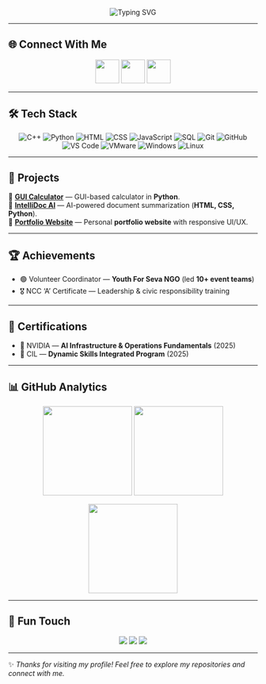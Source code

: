 <!-- Banner -->
<p align="center">
  <img src="https://readme-typing-svg.herokuapp.com?font=Fira+Code&weight=600&size=28&pause=1000&color=36BCF7&width=700&lines=Hi+I'm+Mogaveer+Samitha+👋;Aspiring+Software+Engineer+💻;AI+%26+Web+Developer+🌐;Open+Source+Contributor+🚀" alt="Typing SVG" />
</p>

---

## 🌐 Connect With Me  
<p align="center">
  <a href="mailto:mogaveersamitha@gmail.com"><img src="https://img.icons8.com/color/48/gmail-new.png" width="48"/></a>
  <a href="https://github.com/1DS22CB030samitha"><img src="https://img.icons8.com/material-outlined/48/github.png" width="48"/></a>
  <a href="https://stirring-gumption-906bac.netlify.app/"><img src="https://img.icons8.com/color/48/domain.png" width="48"/></a>
</p>

---

## 🛠️ Tech Stack  

<p align="center">
  <!-- Programming -->
  <img src="https://img.icons8.com/color/48/c-plus-plus-logo.png" alt="C++"/>
  <img src="https://img.icons8.com/color/48/python.png" alt="Python"/>
  
  <!-- Web -->
  <img src="https://img.icons8.com/color/48/html-5.png" alt="HTML"/>
  <img src="https://img.icons8.com/color/48/css3.png" alt="CSS"/>
  <img src="https://img.icons8.com/color/48/javascript.png" alt="JavaScript"/>

  <!-- DB -->
  <img src="https://img.icons8.com/external-soft-fill-juicy-fish/48/external-database-coding-and-development-soft-fill-soft-fill-juicy-fish.png" alt="SQL"/>
  
  <!-- Tools -->
  <img src="https://img.icons8.com/color/48/git.png" alt="Git"/>
  <img src="https://img.icons8.com/ios-glyphs/48/github.png" alt="GitHub"/>
  <img src="https://img.icons8.com/color/48/visual-studio-code-2019.png" alt="VS Code"/>
  <img src="https://img.icons8.com/color/48/vmware.png" alt="VMware"/>
  
  <!-- OS -->
  <img src="https://img.icons8.com/color/48/windows-10.png" alt="Windows"/>
  <img src="https://img.icons8.com/color/48/linux--v1.png" alt="Linux"/>
</p>

---

## 🚀 Projects  

🔹 [**GUI Calculator**](https://github.com/1DS22CB030samitha/GUI-Calculator) — GUI-based calculator in **Python**.  
🔹 [**IntelliDoc AI**](https://github.com/1DS22CB030samitha/IntelliDoc) — AI-powered document summarization (**HTML, CSS, Python**).  
🔹 [**Portfolio Website**](https://github.com/1DS22CB030samitha/Portfolio-Website) — Personal **portfolio website** with responsive UI/UX.  

---

## 🏆 Achievements  
- 🟢 Volunteer Coordinator — **Youth For Seva NGO** (led **10+ event teams**)  
- 🎖️ NCC ‘A’ Certificate — Leadership & civic responsibility training  

---

## 📜 Certifications  
- 🧠 NVIDIA — **AI Infrastructure & Operations Fundamentals** (2025)  
- 🎯 CIL — **Dynamic Skills Integrated Program** (2025)  

---

## 📊 GitHub Analytics  

<p align="center">
  <img src="https://github-readme-stats.vercel.app/api?username=1DS22CB030samitha&show_icons=true&theme=radical&hide_border=true" height="180"/>
  <img src="https://github-readme-stats.vercel.app/api/top-langs/?username=1DS22CB030samitha&layout=compact&theme=radical&hide_border=true" height="180"/>
</p>

<p align="center">
  <img src="https://github-readme-streak-stats.herokuapp.com/?user=1DS22CB030samitha&theme=radical&hide_border=true" height="180"/>
</p>

---

## 🎨 Fun Touch  

<p align="center">
  <img src="https://img.shields.io/badge/Keep%20Learning-💡-green?style=for-the-badge"/>
  <img src="https://img.shields.io/badge/Open%20to%20Collaborations-🤝-blueviolet?style=for-the-badge"/>
  <img src="https://img.shields.io/badge/Loves%20AI-🤖-orange?style=for-the-badge"/>
</p>

---

✨ *Thanks for visiting my profile! Feel free to explore my repositories and connect with me.*

